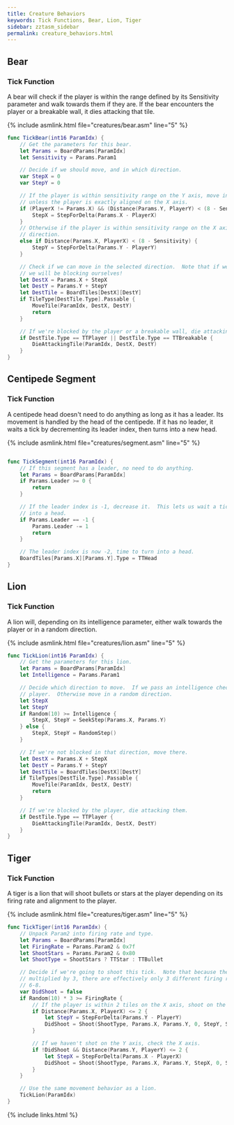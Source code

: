 ```yaml
---
title: Creature Behaviors
keywords: Tick Functions, Bear, Lion, Tiger
sidebar: zztasm_sidebar
permalink: creature_behaviors.html
---
```



## Bear

### Tick Function

A bear will check if the player is within the range defined by its Sensitivity parameter and
walk towards them if they are.  If the bear encounters the player or a breakable wall, it dies
attacking that tile.

{% include asmlink.html file="creatures/bear.asm" line="5" %}

```swift
func TickBear(int16 ParamIdx) {
    // Get the parameters for this bear.
    let Params = BoardParams[ParamIdx]
    let Sensitivity = Params.Param1

    // Decide if we should move, and in which direction.
    var StepX = 0
    var StepY = 0

    // If the player is within sensitivity range on the Y axis, move in the X direction
    // unless the player is exactly aligned on the X axis.
    if (PlayerX != Params.X) && (Distance(Params.Y, PlayerY) < (8 - Sensitivity)) {
        StepX = StepForDelta(Params.X - PlayerX)
    }
    // Otherwise if the player is within sensitivity range on the X axis, move in the Y
    // direction.
    else if Distance(Params.X, PlayerX) < (8 - Sensitivity) {
        StepY = StepForDelta(Params.Y - PlayerY)
    }

    // Check if we can move in the selected direction.  Note that if we decided not to move,
    // we will be blocking ourselves!
    let DestX = Params.X + StepX
    let DestY = Params.Y + StepY
    let DestTile = BoardTiles[DestX][DestY]
    if TileType[DestTile.Type].Passable {
        MoveTile(ParamIdx, DestX, DestY)
        return
    }

    // If we're blocked by the player or a breakable wall, die attacking that tile.
    if DestTile.Type == TTPlayer || DestTile.Type == TTBreakable {
        DieAttackingTile(ParamIdx, DestX, DestY)
    }
}
```


## Centipede Segment

### Tick Function

A centipede head doesn't need to do anything as long as it has a leader.  Its movement is
handled by the head of the centipede.  If it has no leader, it waits a tick by decrementing
its leader index, then turns into a new head.

{% include asmlink.html file="creatures/segment.asm" line="5" %}

```swift

func TickSegment(int16 ParamIdx) {
    // If this segment has a leader, no need to do anything.
    let Params = BoardParams[ParamIdx]
    if Params.Leader >= 0 {
        return
    }

    // If the leader index is -1, decrease it.  This lets us wait a tick until turning
    // into a head.
    if Params.Leader == -1 {
        Params.Leader -= 1
        return
    }

    // The leader index is now -2, time to turn into a head.
    BoardTiles[Params.X][Params.Y].Type = TTHead
}
```


## Lion

### Tick Function

A lion will, depending on its intelligence parameter, either walk towards the player or in a
random direction.

{% include asmlink.html file="creatures/lion.asm" line="5" %}

```swift
func TickLion(int16 ParamIdx) {
    // Get the parameters for this lion.
    let Params = BoardParams[ParamIdx]
    let Intelligence = Params.Param1

    // Decide which direction to move.  If we pass an intelligence check, step towards the
    // player.  Otherwise move in a random direction.
    let StepX
    let StepY
    if Random(10) >= Intelligence {
        StepX, StepY = SeekStep(Params.X, Params.Y)
    } else {
        StepX, StepY = RandomStep()
    }

    // If we're not blocked in that direction, move there.
    let DestX = Params.X + StepX
    let DestY = Params.Y + StepY
    let DestTile = BoardTiles[DestX][DestY]
    if TileTypes[DestTile.Type].Passable {
        MoveTile(ParamIdx, DestX, DestY)
        return
    }

    // If we're blocked by the player, die attacking them.
    if DestTile.Type == TTPlayer {
        DieAttackingTile(ParamIdx, DestX, DestY)
    }
}
```


## Tiger

### Tick Function

A tiger is a lion that will shoot bullets or stars at the player depending on its firing rate
and alignment to the player.

{% include asmlink.html file="creatures/tiger.asm" line="5" %}

```swift
func TickTiger(int16 ParamIdx) {
    // Unpack Param2 into firing rate and type.
    let Params = BoardParams[ParamIdx]
    let FiringRate = Params.Param2 & 0x7f
    let ShootStars = Params.Param2 & 0x80
    let ShootType = ShootStars ? TTStar : TTBullet

    // Decide if we're going to shoot this tick.  Note that because the random number is
    // multiplied by 3, there are effectively only 3 different firing rates: 0-2, 3-5, and
    // 6-8.
    var DidShoot = false
    if Random(10) * 3 >= FiringRate {
        // If the player is within 2 tiles on the X axis, shoot on the Y axis.
        if Distance(Params.X, PlayerX) <= 2 {
            let StepY = StepForDelta(Params.Y - PlayerY)
            DidShoot = Shoot(ShootType, Params.X, Params.Y, 0, StepY, SOEnemy)
        }

        // If we haven't shot on the Y axis, check the X axis.
        if !DidShoot && Distance(Params.Y, PlayerY) <= 2 {
            let StepX = StepForDelta(Params.X - PlayerX)
            DidShoot = Shoot(ShootType, Params.X, Params.Y, StepX, 0, SOEnemy)
        }
    }

    // Use the same movement behavior as a lion.
    TickLion(ParamIdx)
}
```

{% include links.html %}
